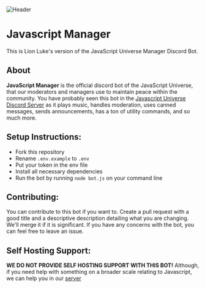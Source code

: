 
![Header](https://github.com/JavaScript-Universe/JavaScript-Manager-Luke/blob/main/header(1).png?raw=true "Header")

  

# Javascript Manager

  

This is Lion Luke's version of the JavaScript Universe Manager Discord Bot.

## About
**JavaScript Manager** is the official discord bot of the JavaScript Universe, that our moderators and managers use to maintain peace within the community.  You have probably seen this bot in the [Javascript Universe Discord Server](https://discord.gg/KBfTgpx) as it plays music, handles moderation, uses canned messages, sends announcements, has a ton of utility commands, and so much more.

## Setup Instructions:
- Fork this repository
- Rename `.env.example` to `.env`
- Put your token in the env file
- Install all necessary dependencies
- Run the bot by running `node bot.js` on your command line

## Contributing:
You can contribute to this bot if you want to.  Create a pull request with a good title and a descriptive description detailing what you are changing.  We'll merge it if it is significant.  If you have any concerns with the bot, you can feel free to leave an issue.

## Self Hosting Support:
**WE DO NOT PROVIDE SELF HOSTING SUPPORT WITH THIS BOT!**  Although, if you need help with something on a broader scale relating to Javascript, we can help you in our [server](https://discord.gg/KBfTgpx)
